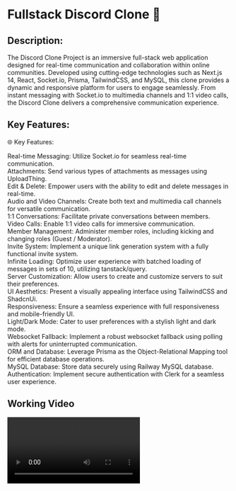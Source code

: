 #  Fullstack Discord Clone 🚀 

## Description:

The Discord Clone Project is an immersive full-stack web application designed for real-time communication and collaboration within online communities. Developed using cutting-edge technologies such as Next.js 14, React, Socket.io, Prisma, TailwindCSS, and MySQL, this clone provides a dynamic and responsive platform for users to engage seamlessly. From instant messaging with Socket.io to multimedia channels and 1:1 video calls, the Discord Clone delivers a comprehensive communication experience.

## Key Features:

🌐 Key Features:

Real-time Messaging: Utilize Socket.io for seamless real-time communication.</br>
Attachments: Send various types of attachments as messages using UploadThing.</br>
Edit & Delete: Empower users with the ability to edit and delete messages in real-time.</br>
Audio and Video Channels: Create both text and multimedia call channels for versatile communication.</br>
1:1 Conversations: Facilitate private conversations between members.</br>
Video Calls: Enable 1:1 video calls for immersive communication.</br>
Member Management: Administer member roles, including kicking and changing roles (Guest / Moderator).</br>
Invite System: Implement a unique link generation system with a fully functional invite system.</br>
Infinite Loading: Optimize user experience with batched loading of messages in sets of 10, utilizing tanstack/query.</br>
Server Customization: Allow users to create and customize servers to suit their preferences.</br>
UI Aesthetics: Present a visually appealing interface using TailwindCSS and ShadcnUi.</br>
Responsiveness: Ensure a seamless experience with full responsiveness and mobile-friendly UI.</br>
Light/Dark Mode: Cater to user preferences with a stylish light and dark mode.</br>
Websocket Fallback: Implement a robust websocket fallback using polling with alerts for uninterrupted communication.</br>
ORM and Database: Leverage Prisma as the Object-Relational Mapping tool for efficient database operations.</br>
MySQL Database: Store data securely using Railway MySQL database.</br>
Authentication: Implement secure authentication with Clerk for a seamless user experience.</br>

## Working Video
<video src="/readme-src/discord-clone-video.mp4" controls title="Discord-Clone"/>

## Deployed on Railway.app
<a target="_blank" href="https://discord-clone-app-production-59e9.up.railway.app/" />

## Stay Connected:

Follow me on LinkedIn <a href="https://www.linkedin.com/in/prayansh-parmar/" target="_blank">Prayansh Parmar</a> for updates and announcements.

Happy Chating! 📝✨